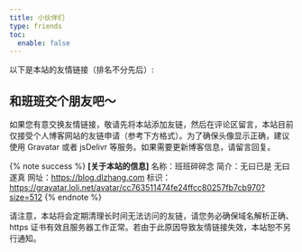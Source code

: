 ```yaml
---
title: 小伙伴们
type: friends
toc:
  enable: false
---
```


<style>
.links-content{margin:1rem 1.5rem 0}.link-navigation::after{content:" ";display:block;clear:both}.card{width:130px;font-size:1rem;padding:0;border-radius:4px;transition-duration:.15s;margin-bottom:1rem;display:block;float:left;box-shadow:0 2px 6px 0 rgba(0,0,0,.12);background:#f5f5f5}.card{margin-left:16px}@media(max-width:567px){.card{margin-left:16px;width:calc((100% - 16px)/ 2)}.card:nth-child(2n+1){margin-left:0}.card:not(:nth-child(2n+1)){margin-left:16px}}@media(min-width:567px){.card{margin-left:16px;width:calc((100% - 32px)/ 3)}.card:nth-child(3n+1){margin-left:0}.card:not(:nth-child(3n+1)){margin-left:16px}}@media(min-width:768px){.card{margin-left:16px;width:calc((100% - 48px)/ 4)}.card:nth-child(4n+1){margin-left:0}.card:not(:nth-child(4n+1)){margin-left:16px}}@media(min-width:1200px){.card{margin-left:16px;width:calc((100% - 64px)/ 5)}.card:nth-child(5n+1){margin-left:0}.card:not(:nth-child(5n+1)){margin-left:16px}}.card:hover{transform:scale(1.1);box-shadow:0 2px 6px 0 rgba(0,0,0,.12),0 0 6px 0 rgba(0,0,0,.04)}.card .thumb{width:100%;height:0;padding-bottom:100%;background-size:100% 100%!important}.posts-expand .post-body img{margin:0;padding:0;border:0}.card .card-header{display:block;text-align:center;padding:1rem .25rem;font-weight:500;color:#333;white-space:normal}.card .card-header a{font-style:normal;color:#2bbc8a;font-weight:700;text-decoration:none;border:0}.card .card-header a:hover{color:#d480aa;text-decoration:none;border:0}
@media(prefers-color-scheme:dark){.card{background:#34495e;} .card .thumb{opacity:.75;}}
.note:not(.no-icon)::before{display: none;}
.post-body .note:not(.no-icon){padding-left:1em;}
</style>

以下是本站的友情链接（排名不分先后）:

<div><div class="links-content"><div class="link-navigation" id="links1"></div></div></div>

## 和班班交个朋友吧～

如果您有意交换友情链接，敬请先将本站添加友链，然后在评论区留言，本站目前仅接受个人博客网站的友链申请（参考下方格式）。为了确保头像显示正确，建议使用 Gravatar 或者 jsDelivr 等服务。如果需要更新博客信息，请留言回复。

{% note success %}
**[关于本站的信息]**
名称：班班碎碎念
简介：无曰已是 无曰遂真
网址：https://blog.dlzhang.com
标识：https://gravatar.loli.net/avatar/cc763511474fe24ffcc80257fb7cb970?size=512
{% endnote %}

请注意，本站将会定期清理长时间无法访问的友链，请您务必确保域名解析正确、https 证书有效且服务器工作正常。若由于此原因导致友情链接失效，本站恕不另行通知。
